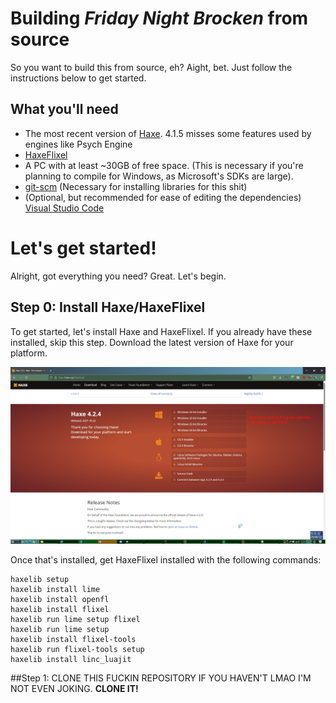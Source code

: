 # Building *Friday Night Brocken* from source
So you want to build this from source, eh? Aight, bet. Just follow the instructions below to get started.

## What you'll need
- The most recent version of [Haxe](https://haxe.org/download/). 4.1.5 misses some features used by engines like Psych Engine
- [HaxeFlixel](https://haxeflixel.com/documentation/install-haxeflixel/)
- A PC with at least ~30GB of free space. (This is necessary if you're planning to compile for Windows, as Microsoft's SDKs are large).
- [git-scm](https://git-scm.com/downloads) (Necessary for installing libraries for this shit)
- (Optional, but recommended for ease of editing the dependencies) [Visual Studio Code](https://code.visualstudio.com/)

# Let's get started!
Alright, got everything you need? Great. Let's begin.

## Step 0: Install Haxe/HaxeFlixel
To get started, let's install Haxe and HaxeFlixel. If you already have these installed, skip this step.
Download the latest version of Haxe for your platform.

![](docs/img/haxePage.png)

Once that's installed, get HaxeFlixel installed with the following commands:
```
haxelib setup
haxelib install lime
haxelib install openfl
haxelib install flixel
haxelib run lime setup flixel
haxelib run lime setup
haxelib install flixel-tools
haxelib run flixel-tools setup
haxelib install linc_luajit
```

##Step 1: CLONE THIS FUCKIN REPOSITORY IF YOU HAVEN'T LMAO
I'M NOT EVEN JOKING. **CLONE IT!**